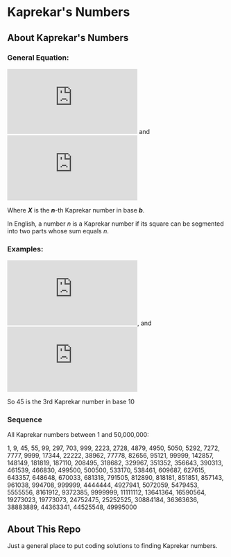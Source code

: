 # Kaprekar's Numbers

## About Kaprekar's Numbers
### General Equation:

![equation](http://www.sciweavers.org/tex2img.php?eq=X%5E2%20%3D%20A%28b%5En%29%20%2B%20B&bc=White&fc=Black&im=jpg&fs=12&ff=arev&edit=0)
and
![equation](http://www.sciweavers.org/tex2img.php?eq=X%20%3D%20A%20%2B%20B&bc=White&fc=Black&im=jpg&fs=12&ff=arev&edit=0)

Where ***X*** is the ***n***-th Kaprekar number in base ***b***.

In English, a number *n* is a Kaprekar number if its square can be segmented into two parts whose sum equals *n*.

### Examples: 

![equation](http://www.sciweavers.org/tex2img.php?eq=45%5E2%20%3D%202025%20%3D%202%2810%5E3%29%20%2B%20025&bc=White&fc=Black&im=jpg&fs=12&ff=arev&edit=0), and ![equation](http://www.sciweavers.org/tex2img.php?eq=45%20%3D%2020%20%2B%2025&bc=White&fc=Black&im=jpg&fs=12&ff=arev&edit=0)

So 45 is the 3rd Kaprekar number in base 10

### Sequence
All Kaprekar numbers between 1 and 50,000,000:

1, 9, 45, 55, 99, 297, 703, 999, 2223, 2728, 4879, 4950, 5050, 5292, 7272, 7777, 9999, 17344, 22222, 38962, 77778, 82656, 95121, 99999, 142857, 148149, 181819, 187110, 208495, 318682, 329967, 351352, 356643, 390313, 461539, 466830, 499500, 500500, 533170, 538461, 609687, 627615, 643357, 648648, 670033, 681318, 791505, 812890, 818181, 851851, 857143, 961038, 994708, 999999, 4444444, 4927941, 5072059, 5479453, 5555556, 8161912, 9372385, 9999999, 11111112, 13641364, 16590564, 19273023, 19773073, 24752475, 25252525, 30884184, 36363636, 38883889, 44363341, 44525548, 49995000

## About This Repo
Just a general place to put coding solutions to finding Kaprekar numbers.
